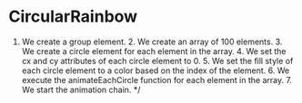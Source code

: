 # CircularRainbow
1. We create a group element. 2. We create an array of 100 elements. 3. We create a circle element for each element in the array. 4. We set the cx and cy attributes of each circle element to 0. 5. We set the fill style of each circle element to a color based on the index of the element. 6. We execute the animateEachCircle function for each element in the array. 7. We start the animation chain. */
